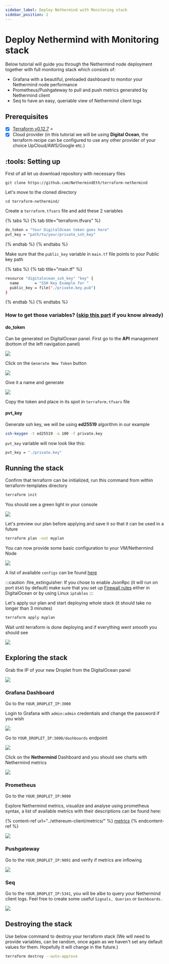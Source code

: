 ```yaml
---
sidebar_label: Deploy Nethermind with Monitoring stack
sidebar_position: 2 
---
```


# Deploy Nethermind with Monitoring stack

Below tutorial will guide you through the Nethermind node deployment together with full monitoring stack which consists
of:

* Grafana with a beautiful, preloaded dashboard to monitor your Nethermind node performance
* Prometheus/Pushgateway to pull and push metrics generated by Nethermind client
* Seq to have an easy, queriable view of Nethermind client logs&#x20;

## Prerequisites

* [x] [Terraform v0.12.7](https://www.terraform.io/downloads.html) <&#x20;
* [x] Cloud provider (in this tutorial we will be using **Digital Ocean**, the terraform recipe can
  be configured to use any other provider of your choice UpCloud/AWS/Google etc.)

## :tools: Setting up

First of all let us download repository with necessary files

```
git clone https://github.com/NethermindEth/terraform-nethermind
```

Let's move to the cloned directory

```
cd terraform-nethermind/
```

Create a `terraform.tfvars` file and add these 2 variables

{% tabs %}
{% tab title="terraform.tfvars" %}

```bash
do_token = "Your DigitalOcean token goes here"
pvt_key = "path/to/your/private_ssh_key"
```

{% endtab %}
{% endtabs %}

Make sure that the `public_key` variable in `main.tf` file points to your Public key path

{% tabs %}
{% tab title="main.tf" %}

```bash
resource "digitalocean_ssh_key" "key" {
  name       = "SSH Key Example for "
  public_key = file("./private.key.pub")
}
```

{% endtab %}
{% endtabs %}

### How to get those variables? ([skip this part](deploy-nethermind-with-monitoring-stack.md#running-the-stack) if you know already)

#### do\_token

Can be generated on DigitalOcean panel. First go to the **API** management (bottom of the left navigation panel)

![](</img/image(43).png>)

Click on the `Generate New Token` button

![](</img/image(47).png>)

Give it a name and generate

![](</img/image(42).png>)

Copy the token and place in its spot in `terraform.tfvars` file

#### pvt\_key

Generate ssh key, we will be using **ed25519** algorithm in our example

```bash
ssh-keygen -t ed25519 -a 100 -f private.key
```

`pvt_key` variable will now look like this:

```bash
pvt_key = "./private.key"
```

## Running the stack

Confirm that terraform can be initialized, run this command from within terraform-templates directory

```bash
terraform init
```

You should see a green light in your console

![](</img/image(50).png>)

Let's preview our plan before applying and save it so that it can be used in a future

```bash
terraform plan -out myplan
```

You can now provide some basic configuration to your VM/Nethermind Node

![](</img/image(55).png>)

A list of available `configs` can be found [here](../01-getting-started/networks.md)

:::caution
:fire\_extinguisher: If you chose to enable JsonRpc (it will run on port `8545` by default) make sure that you set
up [Firewall rules](../07-resources/firewall-configuration.md) either in DigitalOcean or by using Linux `iptables`
:::

Let's apply our plan and start deploying whole stack (it should take no longer than 3 minutes)

```bash
terraform apply myplan
```

Wait until terraform is done deploying and if everything went smooth you should see

![](</img/image(54).png>)

## Exploring the stack

Grab the IP of your new Droplet from the DigitalOcean panel

![](</img/image(52).png>)

### Grafana Dashboard

Go to the `YOUR_DROPLET_IP:3000`

Login to Grafana with `admin:admin` credentials and change the password if you wish

![](</img/image(41).png>)

Go to `YOUR_DROPLET_IP:3000/dashboards` endpoint

![](</img/image(40).png>)

Click on the **Nethermind** Dashboard and you should see charts with Nethermind metrics

![](</img/image(48).png>)

### Prometheus

Go to the `YOUR_DROPLET_IP:9090`

Explore Nethermind metrics, visualize and analyse using prometheus syntax, a list of available metrics with their
descriptions can be found here:

{% content-ref url="../ethereum-client/metrics/" %}
[metrics](metrics-explanation/README.md)
{% endcontent-ref %}

![](</img/image(51).png>)

### Pushgateway

Go to the `YOUR_DROPLET_IP:9091` and verify if metrics are inflowing

![](</img/image(49)(2)(2)(2)(2)(2)(2)(1)(1)(1)(1)(1)(1)(1)(1)(1)(1)(2)(2).png>)

### Seq

Go to the `YOUR_DROPLET_IP:5341`, you will be albe to query your Nethermind client logs. Feel free to create some
useful `Signals, Queries` or `Dashboards.`

![](</img/image(39)(2)(3)(3)(1)(1)(1)(1)(1)(1)(1)(1)(1)(2).png>)

## Destroying the stack

Use below command to destroy your terraform stack (We will need to provide variables, can be random, once again as we
haven't set any default values for them. Hopefully it will change in the future.)

```bash
terraform destroy --auto-approve
```
